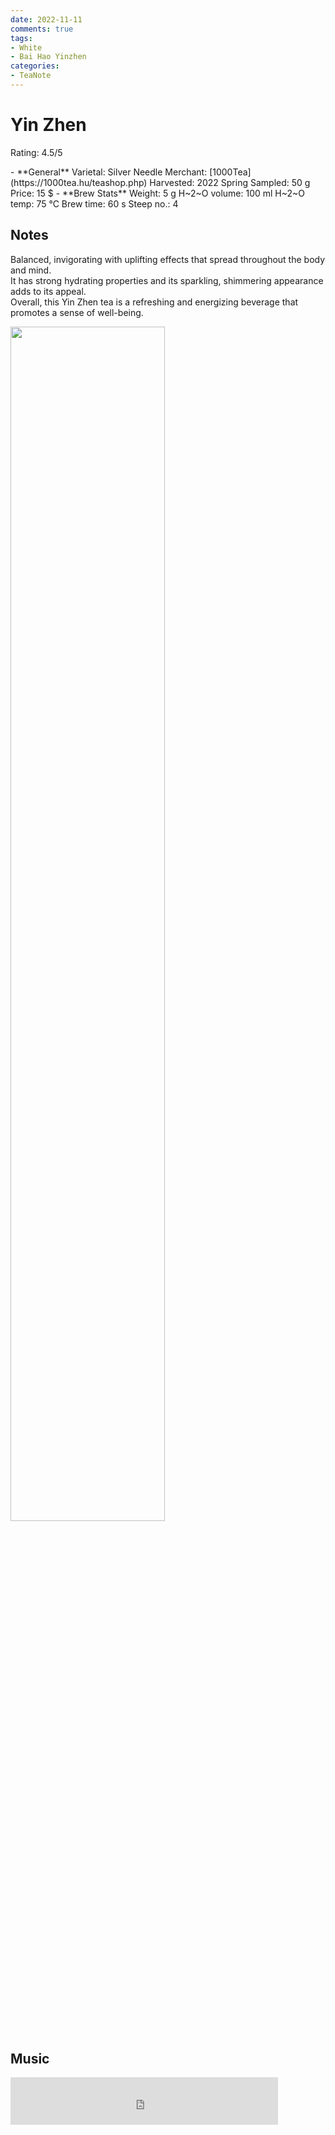 ```yaml
---
date: 2022-11-11
comments: true
tags:
- White
- Bai Hao Yinzhen
categories:
- TeaNote
---
```

# Yin Zhen

Rating: 4.5/5


<div class="grid cards" markdown>
- **General**  
Varietal: Silver Needle    
Merchant:   [1000Tea](https://1000tea.hu/teashop.php)  
Harvested: 2022 Spring  
Sampled: 50 g  
Price: 15 $
- **Brew Stats**  
Weight: 5 g  
H~2~O volume: 100 ml  
H~2~O temp: 75 °C   
Brew time: 60 s  
Steep no.: 4
</div>

## Notes

Balanced, invigorating with uplifting effects that spread throughout the body and mind.  
It has strong hydrating properties and its sparkling, shimmering appearance adds to its appeal.  
Overall, this Yin Zhen tea is a refreshing and energizing beverage that promotes a sense of well-being.


<img src="/img/2022-11-11_yin-zhen/wheel.svg" width="70%"></img>
<!-- more -->

## Music

<div style="position: relative; padding-bottom: 15%; height: 0; overflow: hidden; max-width: 100%;"><iframe src="https://embed.tidal.com/tracks/27184811?layout=classic" frameborder="0" allowfullscreen style="position: absolute; top: 0; left: 0; width: 85%; height: 1px; min-height: 100%; margin: 0 auto;"></iframe></div>


